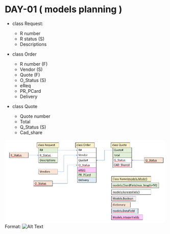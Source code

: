 # DAY-01 ( models planning )

* class Request:
    * R number
    * R status (S)
    * Descriptions

* class Order
    * R number (F)
    * Vendor (S)
    * Quote (F)
    * O_Status (S)
    * eReq
    * PR_PCard
    * Delivery

* class Quote
    * Quote number
    * Total
    * Q_Status (S)
    * Cad_share

![Models chart](https://github.com/SikoraDamian/ordering-tracker-django/blob/day001/models.PNG)
Format: ![Alt Text](url)
